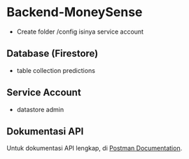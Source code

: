 # Backend-MoneySense
- Create folder /config isinya service account

## Database (Firestore)
- table collection predictions

## Service Account
- datastore admin

## Dokumentasi API
Untuk dokumentasi API lengkap, di [Postman Documentation](https://documenter.getpostman.com/view/22135642/2sAYBUDCGr).

